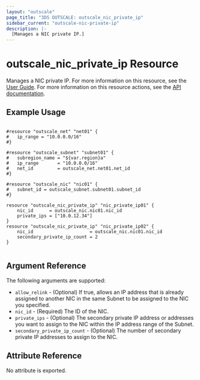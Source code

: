 ```yaml
---
layout: "outscale"
page_title: "3DS OUTSCALE: outscale_nic_private_ip"
sidebar_current: "outscale-nic-private-ip"
description: |-
  [Manages a NIC private IP.]
---
```


# outscale_nic_private_ip Resource

Manages a NIC private IP.
For more information on this resource, see the [User Guide](https://wiki.outscale.net/display/EN/About+FNIs#AboutFNIs-FNIsAttributes).
For more information on this resource actions, see the [API documentation](https://docs.outscale.com/api#linkprivateips).

## Example Usage

```hcl

#resource "outscale_net" "net01" {
#	ip_range = "10.0.0.0/16"
#}

#resource "outscale_subnet" "subnet01" {
#	subregion_name = "${var.region}a"
#	ip_range       = "10.0.0.0/16"
#	net_id         = outscale_net.net01.net_id
#}

#resource "outscale_nic" "nic01" {
#	subnet_id = outscale_subnet.subnet01.subnet_id
#}

resource "outscale_nic_private_ip" "nic_private_ip01" {
	nic_id      = outscale_nic.nic01.nic_id
	private_ips = ["10.0.12.34"]
}
resource "outscale_nic_private_ip" "nic_private_ip02" {
	nic_id                     = outscale_nic.nic01.nic_id
	secondary_private_ip_count = 2
}


```

## Argument Reference

The following arguments are supported:

* `allow_relink` - (Optional) If true, allows an IP address that is already assigned to another NIC in the same Subnet to be assigned to the NIC you specified.
* `nic_id` - (Required) The ID of the NIC.
* `private_ips` - (Optional) The secondary private IP address or addresses you want to assign to the NIC within the IP address range of the Subnet.
* `secondary_private_ip_count` - (Optional) The number of secondary private IP addresses to assign to the NIC.

## Attribute Reference

No attribute is exported.